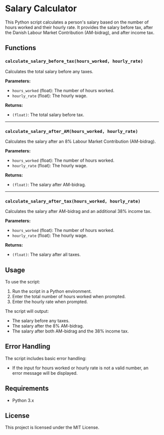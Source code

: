 # Salary Calculator

This Python script calculates a person's salary based on the number of hours worked and their hourly rate. It provides the salary before tax, after the Danish Labour Market Contribution (AM-bidrag), and after income tax.

## Functions

### `calculate_salary_before_tax(hours_worked, hourly_rate)`

Calculates the total salary before any taxes.

**Parameters:**
- `hours_worked` (float): The number of hours worked.
- `hourly_rate` (float): The hourly wage.

**Returns:**
- `(float)`: The total salary before tax.

---

### `calculate_salary_after_AM(hours_worked, hourly_rate)`

Calculates the salary after an 8% Labour Market Contribution (AM-bidrag).

**Parameters:**
- `hours_worked` (float): The number of hours worked.
- `hourly_rate` (float): The hourly wage.

**Returns:**
- `(float)`: The salary after AM-bidrag.

---

### `calculate_salary_after_tax(hours_worked, hourly_rate)`

Calculates the salary after AM-bidrag and an additional 38% income tax.

**Parameters:**
- `hours_worked` (float): The number of hours worked.
- `hourly_rate` (float): The hourly wage.

**Returns:**
- `(float)`: The salary after all taxes.

## Usage

To use the script:
1. Run the script in a Python environment.
2. Enter the total number of hours worked when prompted.
3. Enter the hourly rate when prompted.

The script will output:
- The salary before any taxes.
- The salary after the 8% AM-bidrag.
- The salary after both AM-bidrag and the 38% income tax.

## Error Handling

The script includes basic error handling:
- If the input for hours worked or hourly rate is not a valid number, an error message will be displayed.

## Requirements

- Python 3.x

## License

This project is licensed under the MIT License.


